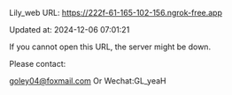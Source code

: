 Lily_web URL: https://222f-61-165-102-156.ngrok-free.app

Updated at: 2024-12-06 07:01:21

If you cannot open this URL, the server might be down.

Please contact: 

goley04@foxmail.com Or Wechat:GL_yeaH